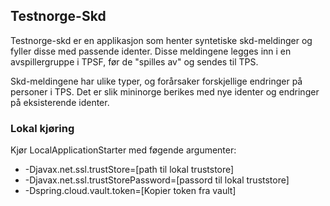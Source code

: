 ## Testnorge-Skd
Testnorge-skd er en applikasjon som henter syntetiske skd-meldinger og fyller disse med passende identer. Disse meldingene legges inn i en avspillergruppe i TPSF, før de "spilles av" og sendes til TPS.

Skd-meldingene har ulike typer, og forårsaker forskjellige endringer på personer i TPS. Det er slik mininorge berikes med nye identer og endringer på eksisterende identer.

### Lokal kjøring
Kjør LocalApplicationStarter med føgende argumenter:
 - -Djavax.net.ssl.trustStore=[path til lokal truststore]
 - -Djavax.net.ssl.trustStorePassword=[passord til lokal truststore]
 - -Dspring.cloud.vault.token=[Kopier token fra vault]